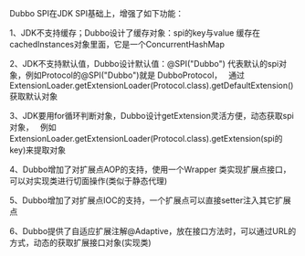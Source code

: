 Dubbo SPI在JDK SPI基础上，增强了如下功能：

1、JDK不支持缓存；Dubbo设计了缓存对象：spi的key与value 缓存在 cachedInstances对象里面，它是一个ConcurrentHashMap

2、JDK不支持默认值，Dubbo设计默认值：@SPI("Dubbo") 代表默认的spi对象，例如Protocol的@SPI("Dubbo")就是 DubboProtocol，
  通过 ExtensionLoader.getExtensionLoader(Protocol.class).getDefaultExtension()获取默认对象

3、JDK要用for循环判断对象，Dubbo设计getExtension灵活方便，动态获取spi对象，
  例如 ExtensionLoader.getExtensionLoader(Protocol.class).getExtension(spi的key)来提取对象

4、Dubbo增加了对扩展点AOP的支持，使用一个Wrapper 类实现扩展点接口，可以对实现类进行切面操作(类似于静态代理)

5、Dubbo增加了对扩展点IOC的支持，一个扩展点可以直接setter注入其它扩展点

6、Dubbo提供了自适应扩展注解@Adaptive，放在接口方法时，可以通过URL的方式，动态的获取扩展接口对象(实现类)
